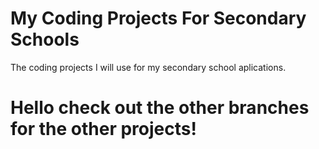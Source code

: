 # My Coding Projects For Secondary Schools
 The coding projects I will use for my secondary school aplications.
 
# Hello check out the other branches for the other projects!
